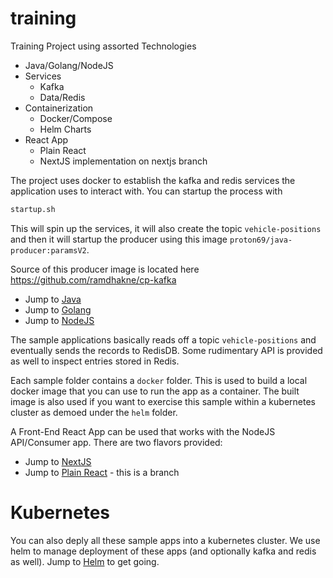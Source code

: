 # training


Training Project using assorted Technologies

- Java/Golang/NodeJS
- Services
  - Kafka
  - Data/Redis
- Containerization
  - Docker/Compose
  - Helm Charts
- React App
  - Plain React
  - NextJS implementation on nextjs branch


The project uses docker to establish the kafka and redis services the application uses to interact with.  You can startup the process with

```sh
startup.sh
```

This will spin up the services, it will also create the topic `vehicle-positions` and then it will startup the producer using this image `proton69/java-producer:paramsV2`.

Source of this producer image is located here https://github.com/ramdhakne/cp-kafka

- Jump to [Java](kafka/java/)
- Jump to [Golang](kafka/go/)
- Jump to [NodeJS](kafka/nodejs/)


The sample applications basically reads off a topic `vehicle-positions` and eventually sends the records to RedisDB.  Some rudimentary API is provided as well to inspect entries stored in Redis.

Each sample folder contains a `docker` folder.  This is used to build a local docker image that you can use to run the app as a container.  The built image is also used if you want to exercise this sample within a kubernetes cluster as demoed under the `helm` folder.

A Front-End React App can be used that works with the NodeJS API/Consumer app.  There are two flavors provided:
- Jump to [NextJS](react-app/)
- Jump to [Plain React](../plain-react/react-app/) - this is a branch


# Kubernetes

You can also deply all these sample apps into a kubernetes cluster.  We use helm to manage deployment of these apps (and optionally kafka and redis as well).  Jump to [Helm](./helm/) to get going.

